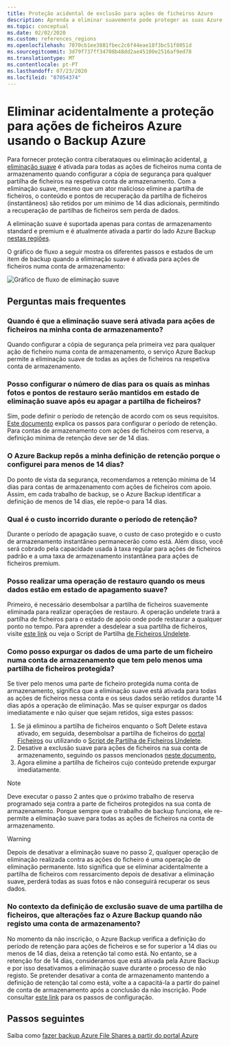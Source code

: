 ```yaml
---
title: Proteção acidental de exclusão para ações de ficheiros Azure
description: Aprenda a eliminar suavemente pode proteger as suas Azure File Shares da eliminação acidental.
ms.topic: conceptual
ms.date: 02/02/2020
ms.custom: references_regions
ms.openlocfilehash: 7070cb1ee3881fbec2c6f44eae18f3bc51f8051d
ms.sourcegitcommit: 3d79f737ff34708b48dd2ae45100e2516af9ed78
ms.translationtype: MT
ms.contentlocale: pt-PT
ms.lasthandoff: 07/23/2020
ms.locfileid: "87054374"
---
```

# <a name="accidental-delete-protection-for-azure-file-shares-using-azure-backup"></a>Eliminar acidentalmente a proteção para ações de ficheiros Azure usando o Backup Azure

Para fornecer proteção contra ciberataques ou eliminação acidental, [a eliminação suave](../storage/files/storage-files-prevent-file-share-deletion.md) é ativada para todas as ações de ficheiros numa conta de armazenamento quando configurar a cópia de segurança para qualquer partilha de ficheiros na respetiva conta de armazenamento. Com a eliminação suave, mesmo que um ator malicioso elimine a partilha de ficheiros, o conteúdo e pontos de recuperação da partilha de ficheiros (instantâneos) são retidos por um mínimo de 14 dias adicionais, permitindo a recuperação de partilhas de ficheiros sem perda de dados.  

A eliminação suave é suportada apenas para contas de armazenamento standard e premium e é atualmente ativada a partir do lado Azure Backup [nestas regiões](azure-file-share-support-matrix.md).

O gráfico de fluxo a seguir mostra os diferentes passos e estados de um item de backup quando a eliminação suave é ativada para ações de ficheiros numa conta de armazenamento:

 ![Gráfico de fluxo de eliminação suave](./media/soft-delete-afs/soft-delete-flow-chart.png)

## <a name="frequently-asked-questions"></a>Perguntas mais frequentes

### <a name="when-will-soft-delete-be-enabled-for-file-shares-in-my-storage-account"></a>Quando é que a eliminação suave será ativada para ações de ficheiros na minha conta de armazenamento?

Quando configurar a cópia de segurança pela primeira vez para qualquer ação de ficheiro numa conta de armazenamento, o serviço Azure Backup permite a eliminação suave de todas as ações de ficheiros na respetiva conta de armazenamento.

### <a name="can-i-configure-the-number-of-days-for-which-my-snapshots-and-restore-points-will-be-retained-in-soft-deleted-state-after-i-delete-the-file-share"></a>Posso configurar o número de dias para os quais as minhas fotos e pontos de restauro serão mantidos em estado de eliminação suave após eu apagar a partilha de ficheiros?

Sim, pode definir o período de retenção de acordo com os seus requisitos. [Este documento](../storage/files/storage-files-enable-soft-delete.md?tabs=azure-portal) explica os passos para configurar o período de retenção. Para contas de armazenamento com ações de ficheiros com reserva, a definição mínima de retenção deve ser de 14 dias.

### <a name="does-azure-backup-reset-my-retention-setting-because-i-configured-it-to-less-than-14-days"></a>O Azure Backup repôs a minha definição de retenção porque o configurei para menos de 14 dias?

Do ponto de vista da segurança, recomendamos a retenção mínima de 14 dias para contas de armazenamento com ações de ficheiros com apoio. Assim, em cada trabalho de backup, se o Azure Backup identificar a definição de menos de 14 dias, ele repõe-o para 14 dias.

### <a name="what-is-the-cost-incurred-during-the-retention-period"></a>Qual é o custo incorrido durante o período de retenção?

Durante o período de apagação suave, o custo de caso protegido e o custo de armazenamento instantâneo permanecerão como está.  Além disso, você será cobrado pela capacidade usada à taxa regular para ações de ficheiros padrão e a uma taxa de armazenamento instantânea para ações de ficheiros premium.

### <a name="can-i-perform-a-restore-operation-when-my-data-is-in-soft-deleted-state"></a>Posso realizar uma operação de restauro quando os meus dados estão em estado de apagamento suave?

Primeiro, é necessário desembolsar a partilha de ficheiros suavemente eliminada para realizar operações de restauro. A operação undelete trará a partilha de ficheiros para o estado de apoio onde pode restaurar a qualquer ponto no tempo. Para aprender a desdelear a sua partilha de ficheiros, visite [este link](../storage/files/storage-files-enable-soft-delete.md?tabs=azure-portal#restore-soft-deleted-file-share) ou veja o Script de Partilha [de Ficheiros Undelete](./scripts/backup-powershell-script-undelete-file-share.md).

### <a name="how-can-i-purge-the-data-of-a-file-share-in-a-storage-account-that-has-at-least-one-protected-file-share"></a>Como posso expurgar os dados de uma parte de um ficheiro numa conta de armazenamento que tem pelo menos uma partilha de ficheiros protegida?

Se tiver pelo menos uma parte de ficheiro protegida numa conta de armazenamento, significa que a eliminação suave está ativada para todas as ações de ficheiros nessa conta e os seus dados serão retidos durante 14 dias após a operação de eliminação. Mas se quiser expurgar os dados imediatamente e não quiser que sejam retidos, siga estes passos:

1. Se já eliminou a partilha de ficheiros enquanto o Soft Delete estava ativado, em seguida, desembolsar a partilha de ficheiros do [portal Ficheiros](../storage/files/storage-files-enable-soft-delete.md?tabs=azure-portal#restore-soft-deleted-file-share) ou utilizando o [Script de Partilha de Ficheiros Undelete](./scripts/backup-powershell-script-undelete-file-share.md).
2. Desative a exclusão suave para ações de ficheiros na sua conta de armazenamento, seguindo os passos mencionados [neste documento.](../storage/files/storage-files-enable-soft-delete.md?tabs=azure-portal#disable-soft-delete)
3. Agora elimine a partilha de ficheiros cujo conteúdo pretende expurgar imediatamente.

>[!NOTE]
>Deve executar o passo 2 antes que o próximo trabalho de reserva programado seja contra a parte de ficheiros protegidos na sua conta de armazenamento. Porque sempre que o trabalho de backup funciona, ele re-permite a eliminação suave para todas as ações de ficheiros na conta de armazenamento.

>[!WARNING]
>Depois de desativar a eliminação suave no passo 2, qualquer operação de eliminação realizada contra as ações do ficheiro é uma operação de eliminação permanente. Isto significa que se eliminar acidentalmente a partilha de ficheiros com ressarcimento depois de desativar a eliminação suave, perderá todas as suas fotos e não conseguirá recuperar os seus dados.

### <a name="in-the-context-of-a-file-shares-soft-delete-setting-what-changes-does-azure-backup-do-when-i-unregister-a-storage-account"></a>No contexto da definição de exclusão suave de uma partilha de ficheiros, que alterações faz o Azure Backup quando não registo uma conta de armazenamento?

No momento da não inscrição, o Azure Backup verifica a definição do período de retenção para ações de ficheiros e se for superior a 14 dias ou menos de 14 dias, deixa a retenção tal como está. No entanto, se a retenção for de 14 dias, consideramos que está ativada pela Azure Backup e por isso desativamos a eliminação suave durante o processo de não registo. Se pretender desativar a conta de armazenamento mantendo a definição de retenção tal como está, volte a a capacitá-la a partir do painel de conta de armazenamento após a conclusão da não inscrição. Pode consultar [este link](../storage/files/storage-files-enable-soft-delete.md?tabs=azure-portal#restore-soft-deleted-file-share) para os passos de configuração.

## <a name="next-steps"></a>Passos seguintes

Saiba como [fazer backup Azure File Shares a partir do portal Azure](backup-afs.md)
